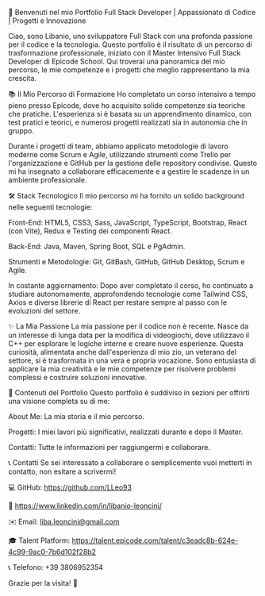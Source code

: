 🚀 Benvenuti nel mio Portfolio
Full Stack Developer | Appassionato di Codice | Progetti e Innovazione

Ciao, sono Libanio, uno sviluppatore Full Stack con una profonda passione per il codice e la tecnologia. Questo portfolio è il risultato di un percorso di trasformazione professionale, iniziato con il Master Intensivo Full Stack Developer di Epicode School. Qui troverai una panoramica del mio percorso, le mie competenze e i progetti che meglio rappresentano la mia crescita.

📚 Il Mio Percorso di Formazione
Ho completato un corso intensivo a tempo pieno presso Epicode, dove ho acquisito solide competenze sia teoriche che pratiche. L'esperienza si è basata su un apprendimento dinamico, con test pratici e teorici, e numerosi progetti realizzati sia in autonomia che in gruppo.

Durante i progetti di team, abbiamo applicato metodologie di lavoro moderne come Scrum e Agile, utilizzando strumenti come Trello per l'organizzazione e GitHub per la gestione delle repository condivise. Questo mi ha insegnato a collaborare efficacemente e a gestire le scadenze in un ambiente professionale.

🛠️ Stack Tecnologico
Il mio percorso mi ha fornito un solido background nelle seguenti tecnologie:

Front-End: HTML5, CSS3, Sass, JavaScript, TypeScript, Bootstrap, React (con Vite), Redux e Testing dei componenti React.

Back-End: Java, Maven, Spring Boot, SQL e PgAdmin.

Strumenti e Metodologie: Git, GitBash, GitHub, GitHub Desktop, Scrum e Agile.

In costante aggiornamento: Dopo aver completato il corso, ho continuato a studiare autonomamente, approfondendo tecnologie come Tailwind CSS, Axios e diverse librerie di React per restare sempre al passo con le evoluzioni del settore.

✨ La Mia Passione
La mia passione per il codice non è recente. Nasce da un interesse di lunga data per la modifica di videogiochi, dove utilizzavo il C++ per esplorare le logiche interne e creare nuove esperienze. Questa curiosità, alimentata anche dall'esperienza di mio zio, un veterano del settore, si è trasformata in una vera e propria vocazione. Sono entusiasta di applicare la mia creatività e le mie competenze per risolvere problemi complessi e costruire soluzioni innovative.

📂 Contenuti del Portfolio
Questo portfolio è suddiviso in sezioni per offrirti una visione completa su di me:

About Me: La mia storia e il mio percorso.

Progetti: I miei lavori più significativi, realizzati durante e dopo il Master.

Contatti: Tutte le informazioni per raggiungermi e collaborare.

📞 Contatti
Se sei interessato a collaborare o semplicemente vuoi metterti in contatto, non esitare a scrivermi!

💻 GitHub: https://github.com/LLeo93

💼 https://www.linkedin.com/in/libanio-leoncini/

✉️ Email: liba.leoncini@gmail.com

🎓 Talent Platform: https://talent.epicode.com/talent/c3eadc8b-624e-4c99-9ac0-7b6d102f28b2

📞 Telefono: +39 3806952354

Grazie per la visita! 🌟
